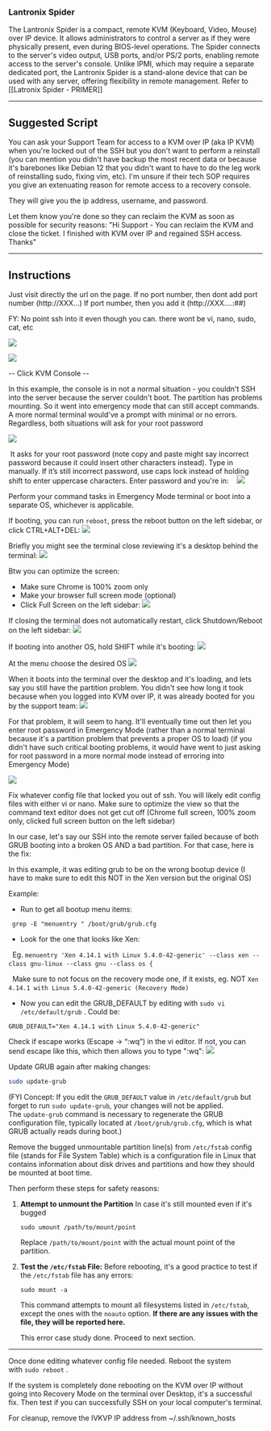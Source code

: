 ### Lantronix Spider
The Lantronix Spider is a compact, remote KVM (Keyboard, Video, Mouse) over IP device. It allows administrators to control a server as if they were physically present, even during BIOS-level operations. The Spider connects to the server's video output, USB ports, and/or PS/2 ports, enabling remote access to the server's console. Unlike IPMI, which may require a separate dedicated port, the Lantronix Spider is a stand-alone device that can be used with any server, offering flexibility in remote management. Refer to [[Latronix Spider - PRIMER]]

---

## Suggested Script

You can ask your Support Team for access to a KVM over IP (aka IP KVM) when you're locked out of the SSH but you don't want to perform a reinstall (you can mention you didn't have backup the most recent data or because it's barebones like Debian 12 that you didn't want to have to do the leg work of reinstalling sudo, fixing vim, etc). I'm unsure if their tech SOP requires you give an extenuating reason for remote access to a recovery console.

They will give you the ip address, username, and password.

Let them know you're done so they can reclaim the KVM as soon as possible for security reasons: "Hi Support - You can reclaim the KVM and close the ticket. I finished with KVM over IP and regained SSH access. Thanks"


---


## Instructions

Just visit directly the url on the page. If no port number, then dont add port number (http://XXX...) If port number, then you add it (http://XXX....:##)

FY: No point ssh into it even though you can. there wont be vi, nano, sudo, cat, etc

![](utq2ajo.png)


![](cL3vlux.png)


-- Click KVM Console --

In this example, the console is in not a normal situation - you couldn't SSH into the server because the server couldn't boot. The partition has problems mounting. So it went into emergency mode that can still accept commands. A more normal terminal would've a prompt with minimal or no errors. Regardless, both situations will ask for your root password

![](xePUA0o.png)


 It asks for your root password (note copy and paste might say incorrect password because it could insert other characters instead). Type in manually. If it’s still incorrect password, use caps lock instead of holding shift to enter uppercase characters. Enter password and you're in:
 
 ![](ZTz8zKX.png)


Perform your command tasks in Emergency Mode terminal or boot into a separate OS, whichever is applicable.

If booting, you can run `reboot`, press the reboot button on the left sidebar, or click CTRL+ALT+DEL:
![](vFCvDPA.png)


Briefly you might see the terminal close reviewing it's a desktop behind the terminal:
![](Fv3CWbV.png)

Btw you can optimize the screen:
- Make sure Chrome is 100% zoom only
- Make your browser full screen mode (optional)
- Click Full Screen on the left sidebar:
![](4gzgpvL.png)

If closing the terminal does not automatically restart, click Shutdown/Reboot on the left sidebar:
![](1Lx9oEm.png)

If booting into another OS, hold SHIFT while it's booting:
![](rhf4alr.png)

  

At the menu choose the desired OS
![](f2s7uY0.png)


When it boots into the terminal over the desktop and it's loading, and lets say you still have the partition problem. You didn't see how long it took because when you logged into KVM over IP, it was already booted for you by the support team:
![](EcnIGRw.png)

For that problem, it will seem to hang. It'll eventually time out then let you enter root password in Emergency Mode (rather than a normal terminal because it's a partition problem that prevents a proper OS to load) (if you didn't have such critical booting problems, it would have went to just asking for root password in a more normal mode instead of erroring into Emergency Mode)

![](xePUA0o.png)

Fix whatever config file that locked you out of ssh. You will likely edit config files with either vi or nano. Make sure to optimize the view so that the command text editor does not get cut off (Chrome full screen, 100% zoom only, clicked full screen button on the left sidebar)

In our case, let's say our SSH into the remote server failed because of both GRUB booting into a broken OS AND a bad partition. For that case, here is the fix:

In this example, it was editing grub to be on the wrong bootup device (I have to make sure to edit this NOT in the Xen version but the original OS)

Example:

- Run to get all bootup menu items:
```
 grep -E "menuentry " /boot/grub/grub.cfg  
```


- Look for the one that looks like Xen:

  Eg. `menuentry 'Xen 4.14.1 with Linux 5.4.0-42-generic' --class xen --class gnu-linux --class gnu --class os {` 

  Make sure to not focus on the recovery mode one, if it exists, eg. NOT `Xen 4.14.1 with Linux 5.4.0-42-generic (Recovery Mode)` 

- Now you can edit the GRUB_DEFAULT by editing with `sudo vi /etc/default/grub` . Could be:

```
GRUB_DEFAULT="Xen 4.14.1 with Linux 5.4.0-42-generic"  
```

Check if escape works (Escape → “:wq”) in the vi editor. If not, you can send escape like this, which then allows you to type ":wq":
![](4KQiyuV.png)



Update GRUB again after making changes:
   ```bash
   sudo update-grub
   ```


(FYI Concept: If you edit the `GRUB_DEFAULT` value in `/etc/default/grub` but forget to run `sudo update-grub`, your changes will not be applied. The `update-grub` command is necessary to regenerate the GRUB configuration file, typically located at `/boot/grub/grub.cfg`, which is what GRUB actually reads during boot.)

Remove the bugged unmountable partition line(s) from `/etc/fstab` config file (stands for File System Table) which is a configuration file in Linux that contains information about disk drives and partitions and how they should be mounted at boot time.

Then perform these steps for safety reasons:

1. **Attempt to unmount the Partition** In case it's still mounted even if it's bugged

	```
	sudo umount /path/to/mount/point
	```
	
	Replace `/path/to/mount/point` with the actual mount point of the partition.
    
2. **Test the `/etc/fstab` File:** Before rebooting, it's a good practice to test if the `/etc/fstab` file has any errors:
	```
	sudo mount -a
	```
	    
	This command attempts to mount all filesystems listed in `/etc/fstab`, except the ones with the `noauto` option. **If there are any issues with the file, they will be reported here.**
	
	This error case study done. Proceed to next section.


---

Once done editing whatever config file needed. Reboot the system with `sudo reboot` . 

If the system is completely done rebooting on the KVM over IP without going into Recovery Mode on the terminal over Desktop, it's a successful fix. Then test if you can successfully SSH on your local computer's terminal.

For cleanup, remove the IVKVP IP address from ~/.ssh/known_hosts
